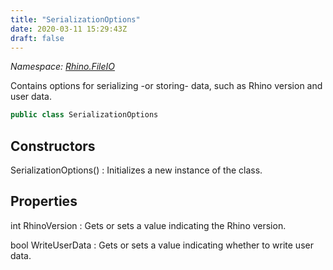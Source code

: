 ```yaml
---
title: "SerializationOptions"
date: 2020-03-11 15:29:43Z
draft: false
---
```


*Namespace: [Rhino.FileIO](../)*

Contains options for serializing -or storing- data,
   such as Rhino version and user data.
```cs
public class SerializationOptions
```
## Constructors

SerializationOptions()
: Initializes a new instance of the  class.
## Properties

int RhinoVersion
: Gets or sets a value indicating the Rhino version.

bool WriteUserData
: Gets or sets a value indicating whether to write user data.
